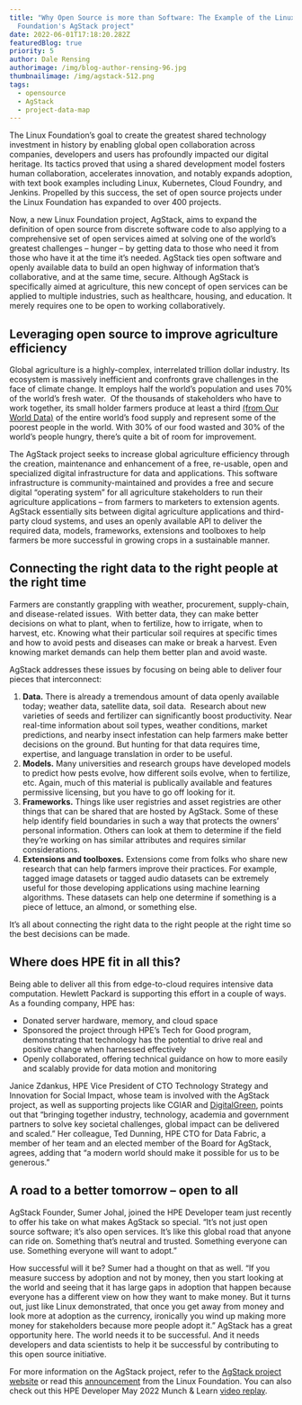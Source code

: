 ```yaml
---
title: "Why Open Source is more than Software: The Example of the Linux
  Foundation's AgStack project"
date: 2022-06-01T17:18:20.282Z
featuredBlog: true
priority: 5
author: Dale Rensing
authorimage: /img/blog-author-rensing-96.jpg
thumbnailimage: /img/agstack-512.png
tags:
  - opensource
  - AgStack
  - project-data-map
---
```

The Linux Foundation’s goal to create the greatest shared technology investment in history by enabling global open collaboration across companies, developers and users has profoundly impacted our digital heritage. Its tactics proved that using a shared development model fosters human collaboration, accelerates innovation, and notably expands adoption, with text book examples including Linux, Kubernetes, Cloud Foundry, and Jenkins. Propelled by this success, the set of open source projects under the Linux Foundation has expanded to over 400 projects.

Now, a new Linux Foundation project, AgStack, aims to expand the definition of open source from discrete software code to also applying to a comprehensive set of open services aimed at solving one of the world’s greatest challenges – hunger – by getting data to those who need it from those who have it at the time it’s needed. AgStack ties open software and openly available data to build an open highway of information that’s collaborative, and at the same time, secure. Although AgStack is specifically aimed at agriculture, this new concept of open services can be applied to multiple industries, such as healthcare, housing, and education. It merely requires one to be open to working collaboratively.

## Leveraging open source to improve agriculture efficiency

Global agriculture is a highly-complex, interrelated trillion dollar industry. Its ecosystem is massively inefficient and confronts grave challenges in the face of climate change. It employs half the world’s population and uses 70% of the world’s fresh water.  Of the thousands of stakeholders who have to work together, its small holder farmers produce at least a third [(from Our World Data)](https://ourworldindata.org/smallholder-food-production#:~:text=Family%20farms%20do%20produce%20around,poorest%20people%20in%20the%20world.) of the entire world’s food supply and represent some of the poorest people in the world. With 30% of our food wasted and 30% of the world’s people hungry, there’s quite a bit of room for improvement. 

The AgStack project seeks to increase global agriculture efficiency through the creation, maintenance and enhancement of a free, re-usable, open and specialized digital infrastructure for data and applications. This software infrastructure is community-maintained and provides a free and secure digital “operating system” for all agriculture stakeholders to run their agriculture applications – from farmers to marketers to extension agents. AgStack essentially sits between digital agriculture applications and third-party cloud systems, and uses an openly available API to deliver the required data, models, frameworks, extensions and toolboxes to help farmers be more successful in growing crops in a sustainable manner.

## Connecting the right data to the right people at the right time

Farmers are constantly grappling with weather, procurement, supply-chain, and disease-related issues.  With better data, they can make better decisions on what to plant, when to fertilize, how to irrigate, when to harvest, etc. Knowing what their particular soil requires at specific times and how to avoid pests and diseases can make or break a harvest. Even knowing market demands can help them better plan and avoid waste.

AgStack addresses these issues by focusing on being able to deliver four pieces that interconnect:

1. **Data.** There is already a tremendous amount of data openly available today; weather data, satellite data, soil data.  Research about new varieties of seeds and fertilizer can significantly boost productivity. Near real-time information about soil types, weather conditions, market predictions, and nearby insect infestation can help farmers make better decisions on the ground. But hunting for that data requires time, expertise, and language translation in order to be useful.   
2. **Models.** Many universities and research groups have developed models to predict how pests evolve, how different soils evolve, when to fertilize, etc. Again, much of this material is publically available and features permissive licensing, but you have to go off looking for it.   
3. **Frameworks.** Things like user registries and asset registries are other things that can be shared that are hosted by AgStack. Some of these help identify field boundaries in such a way that protects the owners’ personal information. Others can look at them to determine if the field they’re working on has similar attributes and requires similar considerations.   
4. **Extensions and toolboxes.** Extensions come from folks who share new research that can help farmers improve their practices. For example, tagged image datasets or tagged audio datasets can be extremely useful for those developing applications using machine learning algorithms. These datasets can help one determine if something is a piece of lettuce, an almond, or something else.   

It’s all about connecting the right data to the right people at the right time so the best decisions can be made.

## Where does HPE fit in all this?

Being able to deliver all this from edge-to-cloud requires intensive data computation. Hewlett Packard is supporting this effort in a couple of ways. As a founding company, HPE has:

* Donated server hardware, memory, and cloud space
* Sponsored the project through HPE’s Tech for Good program, demonstrating that technology has the potential to drive real and positive change when harnessed effectively
* Openly collaborated, offering technical guidance on how to more easily and scalably provide for data motion and monitoring

Janice Zdankus, HPE Vice President of CTO Technology Strategy and Innovation for Social Impact, whose team is involved with the AgStack project, as well as supporting projects like CGIAR and [DigitalGreen](https://bigdata.cgiar.org/digital-intervention/video-enabled-extension/), points out that “bringing together industry, technology, academia and government partners to solve key societal challenges, global impact can be delivered and scaled.” Her colleague, Ted Dunning, HPE CTO for Data Fabric, a member of her team and an elected member of the Board for AgStack, agrees, adding that “a modern world should make it possible for us to be generous.”

## A road to a better tomorrow – open to all

AgStack Founder, Sumer Johal, joined the HPE Developer team just recently to offer his take on what makes AgStack so special. “It’s not just open source software; it’s also open services. It’s like this global road that anyone can ride on. Something that’s neutral and trusted. Something everyone can use. Something everyone will want to adopt.”

How successful will it be? Sumer had a thought on that as well. “If you measure success by adoption and not by money, then you start looking at the world and seeing that it has large gaps in adoption that happen because everyone has a different view on how they want to make money. But it turns out, just like Linux demonstrated, that once you get away from money and look more at adoption as the currency, ironically you wind up making more money for stakeholders because more people adopt it.” AgStack has a great opportunity here. The world needs it to be successful. And it needs developers and data scientists to help it be successful by contributing to this open source initiative.

For more information on the AgStack project, refer to the [AgStack project website](https://agstack.org/) or read this [announcement](https://www.linuxfoundation.org/press-release/linux-foundation-launches-open-source-digital-infrastructure-project-for-agriculture-enables-global-collaboration-among-industry-government-and-academia/) from the Linux Foundation. You can also check out this HPE Developer May 2022 Munch & Learn [video replay](https://www.youtube.com/watch?v=dnhjRF5dr6M).
